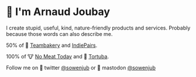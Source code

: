 # 👋 I'm Arnaud Joubay

I create stupid, useful, kind, nature-friendly products and services.
Probably because those words can also describe me.

50% of 🥐 [Teambakery](https://teambakery.com) and [IndiePairs](https://indiepairs.club).

100% of 🐮 [No Meat Today](https://nomeat.today) and 🐠 [Tortuba](https://tortuba.com).

Follow me on 🐣 twitter [@sowenjub](https://twitter.com/sowenjub) or 🐘 mastodon [@sowenjub](https://mastodon.social/@sowenjub)
